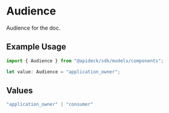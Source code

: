 # Audience

Audience for the doc.

## Example Usage

```typescript
import { Audience } from "@apideck/sdk/models/components";

let value: Audience = "application_owner";
```

## Values

```typescript
"application_owner" | "consumer"
```